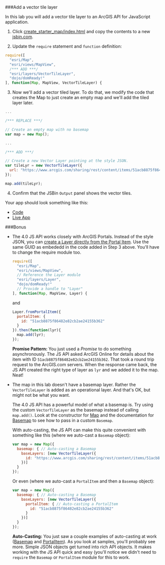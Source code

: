 ###Add a vector tile layer

In this lab you will add a vector tile layer to an ArcGIS API for JavaScript application. 

1. Click [create_starter_map/index.html](../create_starter_map/index.html) and copy the contents to a new [jsbin.com](http://jsbin.com).

2. Update the `require` statement and `function` definition:

  ```javascript
  require([
    "esri/Map",
    "esri/views/MapView",
    /*** ADD ***/
    "esri/layers/VectorTileLayer",
    "dojo/domReady!"
  ], function(Map, MapView, VectorTileLayer) {
  ```

3. Now we'll add a vector tiled layer. To do that, we modify the code that creates the Map to just create an empty map and we'll add the tiled layer later.

  ```javascript
  ...

  /*** REPLACE ***/

  // Create an empty map with no basemap
  var map = new Map();

  ...

  /*** ADD ***/

  // Create a new Vector Layer pointing at the style JSON.
  var tileLyr = new VectorTileLayer({
    url: "https://www.arcgis.com/sharing/rest/content/items/51acb8875f86482e82cb2ae24155b362/resources/styles/root.json"
  });

  map.add(tileLyr);
 ```

4. Confirm that the JSBin `Output` panel shows the vector tiles.

Your app should look something like this:
* [Code](index.html)
* [Live App](http://esri.github.io/geodev-hackerlabs/develop/jsapi/add_vector_tile_layer/index.html)

###Bonus
* The 4.0 JS API works closely with ArcGIS Portals. Instead of the style JSON, you can [create a Layer directly from the Portal Item](https://developers.arcgis.com/javascript/latest/api-reference/esri-layers-Layer.html#.fromPortalItem). Use the same GUID as embededd in the code added in Step 3 above. You'll have to change the require module too.

  ```javascript
  require([
    "esri/Map",
    "esri/views/MapView",
    // Reference the Layer module
    "esri/layers/Layer",
    "dojo/domReady!"
    // Provide a handle to "Layer"
  ], function(Map, MapView, Layer) {
  ```

  and

  ```javascript
  Layer.fromPortalItem({
    portalItem: {
      id: "51acb8875f86482e82cb2ae24155b362"   
    }
  }).then(function(lyr){
    map.add(lyr);
  });
  ```

  **Promise Pattern:** You just used a _Promise_ to do something asynchronously. The JS API asked ArcGIS Online for details about the item with ID `51acb8875f86482e82cb2ae24155b362`. That took a round trip request to the ArcGIS.com servers. When the response came back, the JS API created the right type of layer as `lyr` and we added it to the map. Neat!

* The map in this lab doesn't have a basemap layer. Rather the `VectorTileLayer` is added as an operational layer. And that's OK, but might not be what you want.

  The 4.0 JS API has a powerful model of what a basemap is. Try using the custom `VectorTileLayer` as the basemap instead of calling `map.add()`. Look at the constructor for [Map](https://developers.arcgis.com/javascript/latest/api-reference/esri-Map.html#constructors) and the documentation for [Basemap](https://developers.arcgis.com/javascript/latest/api-reference/esri-Basemap.html) to see how to pass in a custom `Basemap`.

  With auto-casting, the JS API can make this quite convenient with something like this (where we auto-cast a `Basemap` object):

  ```javascript
  var map = new Map({
    basemap: { // Auto-casting a Basemap
      baseLayers: [new VectorTileLayer({
        id: "https://www.arcgis.com/sharing/rest/content/items/51acb8875f86482e82cb2ae24155b362/resources/styles/root.json"
      })]  
    }
  });
  ```

  Or even (where we auto-cast a `PortalItem` and then a `Basemap` object):

  ```javascript
  var map = new Map({
    basemap: { // Auto-casting a Basemap
      baseLayers: [new VectorTileLayer({
        portalItem: { // Auto-casting a PortalItem
          id: "51acb8875f86482e82cb2ae24155b362"   
        }
      })]  
    }
  });
  ```

  **Auto-Casting:** You just saw a couple examples of auto-casting at work ([Basemap](https://developers.arcgis.com/javascript/latest/api-reference/esri-Basemap.html) and [PortalItem](https://developers.arcgis.com/javascript/latest/api-reference/esri-portal-PortalItem.html)). As you look at samples, you'll probably see more. Simple JSON objects get turned into rich API objects. It makes working with the JS API quick and easy (you'll notice we didn't need to `require` the `Basemap` or `PortalItem` module for this to work.
